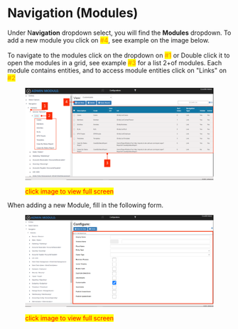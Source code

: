 # Navigation (Modules)

Under N**avigation** dropdown select, you will find the **Modules** dropdown. To add a new module you click on <mark style="color:orange;">**#4**</mark>, see example on the image below. \
\
To navigate to the modules click on the dropdown on <mark style="color:orange;">**#1**</mark> or Double click it to open the modules in a grid, see example <mark style="color:orange;">**#3**</mark> for a list 2+of modules. Each module contains entities, and to access module entities click on "Links" on <mark style="color:orange;">**#2**</mark>&#x20;

<figure><img src="../../.gitbook/assets/Untitled design 23.png" alt=""><figcaption><p><mark style="color:red;">click image to view full screen</mark></p></figcaption></figure>

When adding a new Module, fill in the following form.

<figure><img src="../../.gitbook/assets/Untitled design 38.png" alt=""><figcaption><p><mark style="color:red;">click image to view full screen</mark></p></figcaption></figure>
